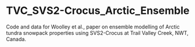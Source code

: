 # TVC_SVS2-Crocus_Arctic_Ensemble
Code and data for Woolley et al., paper on ensemble modelling of Arctic tundra snowpack properties using SVS2-Crocus at Trail Valley Creek, NWT, Canada.

